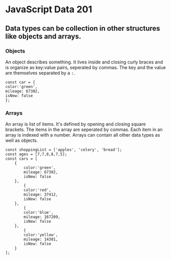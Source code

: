 # JavaScript Data 201
## Data types can be collection in other structures like objects and arrays. 

### Objects 
An object describes something. It lives inside and closing curly braces and is organize as key:value pairs, seperated by commas. The key and the value are themselves separated by a `:`. 
```
const car = {
color:'green',
mileage: 67302,
isNew: false 
};
```


### Arrays
An array is list of items. It's defined by opening and closing square brackets. The items in the array are seperated by commas. Each item in an array is indexed with a number. Arrays can contain all other data types as well as objects. 
```
const shoppingList = ['apples', 'celery', 'bread'];
const ages = [7,7,8,8,7,5];
const cars = [
    {
        color:'green',
        mileage: 67302,
        isNew: false 
    },
        {
        color:'red',
        mileage: 37412,
        isNew: false 
    },
        {
        color:'blue',
        mileage: 167209,
        isNew: false 
    },
        {
        color:'yellow',
        mileage: 14301,
        isNew: false 
    }
];
```